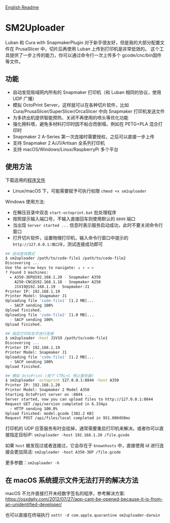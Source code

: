 [English Readme](README.md)

# SM2Uploader
Luban 和 Cura with SnapmakerPlugin 对于新手很友好，但是我的大部分配置文件在 PrusaSlicer 中，切片后再使用 Luban 上传到打印机是非常低效的。
这个工具提供了一步上传的能力，你可以通过命令行一次上传多个 gcode/cnc/bin固件 等文件。

## 功能
- 自动发现局域网内所有的 Snapmaker 打印机（和 Luban 相同的协议，使用 UDP 广播）
- 模拟 OctoPrint Server，这样就可以在各种切片软件，比如 Cura/PrusaSlicer/SuperSlicer/OrcaSlicer 中向 Snapmaker 打印机发送文件
- 为多挤出机提供智能预热、关闭不再使用的喷头等优化功能
- 强化擦料塔，避免多材料打印时因不粘合而倒塌，例如在 PETG+PLA 混合打印时
- Snapmaker 2 A-Series 第一次连接时需要授权，之后可以直接一步上传
- 支持 Snapmaker 2 A/J1/Artisan 全系列打印机
- 支持 macOS/Windows/Linux/RaspberryPi 多个平台

## 使用方法
下载适用的[程序文件](https://github.com/macdylan/sm2uploader/releases)
  - Linux/macOS 下，可能需要赋予可执行权限 `chmod +x sm2uploader`

Windows 使用方法:
  - 在解压目录中双击 `start-octoprint.bat` 批处理程序
  - 按照提示输入端口号，不输入直接回车则使用默认的 `8899` 端口
  - 当出现 `Server started ...` 信息时表示服务启动成功，此时不要关闭命令行窗口
  - 打开切片软件，设置物理打印机，输入命令行窗口中提示的 `http://127.0.0.1:端口号`，测试连接成功即可

```bash
## 自动查找模式
$ sm2uploader /path/to/code-file1 /path/to/code-file2
Discovering ...
Use the arrow keys to navigate: ↓ ↑ → ←
? Found 3 machines:
  ▸ A350-3DP@192.168.1.20 - Snapmaker A350
    A250-CNC@192.168.1.18 - Snapmaker A250
    J1V19@192.168.1.19 - Snapmaker-J1
Printer IP: 192.168.1.19
Printer Model: Snapmaker J1
Uploading file 'code-file1' [1.2 MB]...
  - SACP sending 100%
Upload finished.
Uploading file 'code-file2' [1.0 MB]...
  - SACP sending 100%
Upload finished.

## 指定打印机名字进行连接
$ sm2uploader -host J1V19 /path/to/code-file1
Discovering ...
Printer IP: 192.168.1.19
Printer Model: Snapmaker J1
Uploading file 'code-file1' [1.2 MB]...
  - SACP sending 100%
Upload finished.

## 模拟 OctoPrint (按下 CTRL+C 停止服务器)
$ sm2uploader -octoprint 127.0.0.1:8844 -host A350
Printer IP: 192.168.1.20
Printer Model: Snapmaker 2 Model A350
Starting OctoPrint server on :8844 ...
Server started, now you can upload files to http://127.0.0.1:8844
Request GET /api/version completed in 6.334µs
  - HTTP sending 100.0%
Upload finished: model.gcode [382.2 KB]
Request POST /api/files/local completed in 951.080458ms
```

打印机的 UDP 应答服务有时会挂掉，通常需要重启打印机来解决。或者你可以直接指定目标IP: `sm2uploader -host 192.168.1.20 /file.gcode`

如果 `host` 被发现过或者连接过，它会存在于 `knownhosts` 中，直接使用 id 进行连接会更加简洁: `sm2uploader -host A350-3DP /file.gcode`

更多参数：`sm2uploader -h`

## 在 macOS 系统提示文件无法打开的解决方法
macOS 不允许直接打开未经数字签名的程序，参考解决方案: https://osxdaily.com/2012/07/27/app-cant-be-opened-because-it-is-from-an-unidentified-developer/

也可以直接在终端执行 `xattr -d com.apple.quarantine sm2uploader-darwin`
